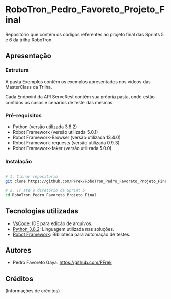 # RoboTron_Pedro_Favoreto_Projeto_Final
Repositório que contém os códigos referentes ao projeto final das Sprints 5 e 6 da trilha RoboTron.

## Apresentação

### Estrutura

A pasta Exemplos contém os exemplos apresentados nos vídeos das MasterClass da Trilha.

Cada Endpoint da API ServeRest contém sua própria pasta, onde estão contidos os casos e cenários de teste das mesmas.

### Pré-requisitos

- Python (versão utilizada 3.8.2)
- Robot Framework (versão utilizada 5.0.1)
- Robot Framework-Browser (versão utilizada 13.4.0)
- Robot Framework-requests (versão utilizada 0.9.3)
- Robot Framework-faker (versão utilizada 5.0.0)

### Instalação

```bash

# 1. Clonar repositório
git clone https://github.com/PFrek/RoboTron_Pedro_Favoreto_Projeto_Final

# 2. Ir até o diretório da Sprint 5
cd RoboTron_Pedro_Favoreto_Projeto_Final

```

## Tecnologias utilizadas


- [VsCode](https://code.visualstudio.com/): IDE para edição de arquivos.
- [Python 3.8.2](https://www.python.org/downloads/release/python-382/): Linguagem utilizada nas soluções.
- [Robot Framework](https://robotframework.org/): Biblioteca para automação de testes.


## Autores

- Pedro Favoreto Gaya: <https://github.com/PFrek>


## Créditos

(Informações de créditos)